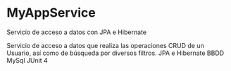# MyAppService
Servicio de acceso a datos con JPA e Hibernate

Servicio de acceso a datos que realiza las operaciones CRUD de un Usuario, así como de búsqueda por diversos filtros.
	JPA e Hibernate
	BBDD MySql
	JUnit 4
